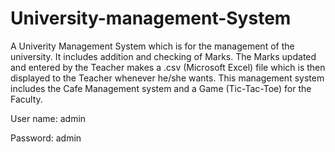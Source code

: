 # University-management-System
A Univerity Management System which is for the management of the university. It includes addition and checking of Marks. The Marks updated and entered by the Teacher makes a .csv (Microsoft Excel) file which is then displayed to the Teacher whenever he/she wants. This management system includes the Cafe Management system and a Game (Tic-Tac-Toe) for the Faculty.

User name: admin

Password:  admin
